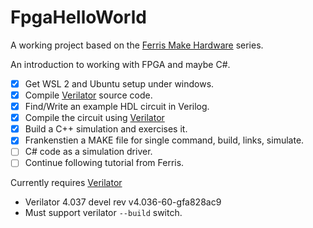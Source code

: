 # FpgaHelloWorld
A working project based on the [Ferris Make Hardware](https://www.youtube.com/playlist?list=PL-sXmdrqqYYfGDt62AkTCF9opF4uLFieq) series. 

An introduction to working with FPGA and maybe C#.
 - [x] Get WSL 2 and Ubuntu setup under windows.
 - [x] Compile [Verilator](https://www.veripool.org/wiki/verilator) source code.
 - [x] Find/Write an example HDL circuit in Verilog.
 - [x] Compile the circuit using  [Verilator](https://www.veripool.org/wiki/verilator)
 - [x] Build a C++ simulation and exercises it.
 - [x] Frankenstien a MAKE file for single command, build, links, simulate.
 - [ ] C# code as a simulation driver.
 - [ ] Continue following tutorial from Ferris.

Currently requires [Verilator](https://www.veripool.org/wiki/verilator)
 - Verilator 4.037 devel rev v4.036-60-gfa828ac9
 - Must support verilator `--build` switch.
 
 

